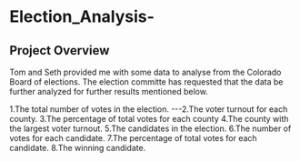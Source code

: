 # Election_Analysis-
## Project Overview

Tom and Seth provided me with some data to analyse from the Colorado Board of elections. The election committe has requested that the data be further analyzed for further results mentioned below.

1.The total number of votes in the election.
---2.The voter turnout for each county.
3.The percentage of total votes for each county
4.The county with the largest voter turnout.
5.The candidates in the election.
6.The number of votes for each candidate.
7.The percentage of total votes for each candidate.
8.The winning candidate.
